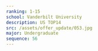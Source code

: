 ```yaml
---
ranking: 1-15
school: Vanderbilt University
description: US TOP14
src: /assets/offer_update/053.jpg
major: Undergraduate
sequence: 56
---
```

